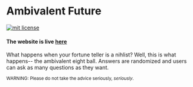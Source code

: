 # Ambivalent Future

<a href="https://opensource.org/licenses/MIT"><img src="https://img.shields.io/badge/mit-license-brightgreen.svg" alt="mit license"></a>

#### The website is live [here](http://kaira.one/ambivalent_future)

What happens when your fortune teller is a nihlist? Well, this is what happens-- the ambivalent eight ball. Answers are randomized and users can ask as many questions as they want.

<sub>WARNING: Please do not take the advice seriously, <i>seriously</i>.</sub>
